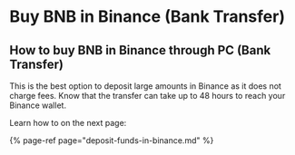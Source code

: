 # Buy BNB in Binance \(Bank Transfer\)

## How to buy BNB in Binance through PC \(Bank Transfer\)

This is the best option to deposit large amounts in Binance as it does not charge fees. Know that the transfer can take up to 48 hours to reach your Binance wallet.

Learn how to on the next page:

{% page-ref page="deposit-funds-in-binance.md" %}



